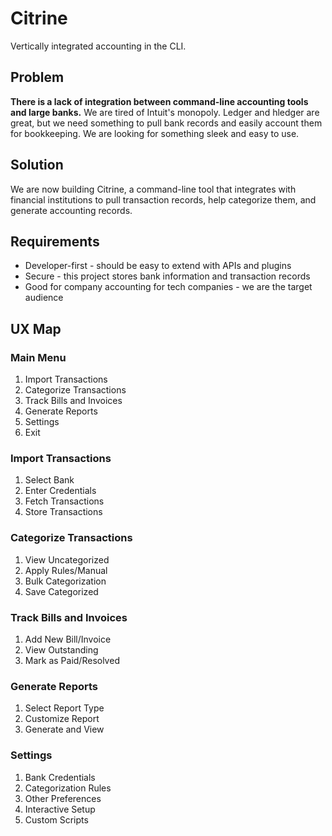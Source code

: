 # Citrine

Vertically integrated accounting in the CLI.

## Problem

**There is a lack of integration between command-line accounting tools and large banks.** We are tired of Intuit's monopoly. Ledger and hledger are great, but we need something to pull bank records and easily account them for bookkeeping. We are looking for something sleek and easy to use.

## Solution

We are now building Citrine, a command-line tool that integrates with financial institutions to pull transaction records, help categorize them, and generate accounting records.

## Requirements

- Developer-first - should be easy to extend with APIs and plugins
- Secure - this project stores bank information and transaction records
- Good for company accounting for tech companies - we are the target audience

## UX Map

### Main Menu

1. Import Transactions
2. Categorize Transactions
3. Track Bills and Invoices
4. Generate Reports
5. Settings
6. Exit

### Import Transactions

1. Select Bank
2. Enter Credentials
3. Fetch Transactions
4. Store Transactions

### Categorize Transactions

1. View Uncategorized
2. Apply Rules/Manual
3. Bulk Categorization
4. Save Categorized

### Track Bills and Invoices

1. Add New Bill/Invoice
2. View Outstanding
3. Mark as Paid/Resolved

### Generate Reports

1. Select Report Type
2. Customize Report
3. Generate and View

### Settings

1. Bank Credentials
2. Categorization Rules
3. Other Preferences
4. Interactive Setup
5. Custom Scripts
